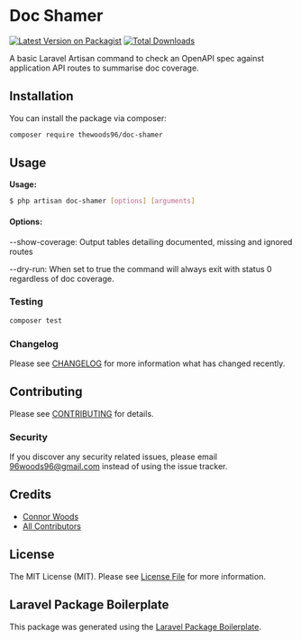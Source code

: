 # Doc Shamer

[![Latest Version on Packagist](https://img.shields.io/packagist/v/thewoods96/doc-shamer.svg?style=flat-square)](https://packagist.org/packages/thewoods96/doc-shamer)
[![Total Downloads](https://img.shields.io/packagist/dt/thewoods96/doc-shamer.svg?style=flat-square)](https://packagist.org/packages/thewoods96/doc-shamer)

A basic Laravel Artisan command to check an OpenAPI spec against application API routes to summarise doc coverage.

## Installation

You can install the package via composer:

```bash
composer require thewoods96/doc-shamer
```

## Usage

**Usage:**
```bash
$ php artisan doc-shamer [options] [arguments]
```
#### Options:

--show-coverage: Output tables detailing documented, missing and ignored routes

--dry-run: When set to true the command will always exit with status 0 regardless of doc coverage.


### Testing

```bash
composer test
```

### Changelog

Please see [CHANGELOG](CHANGELOG.md) for more information what has changed recently.

## Contributing

Please see [CONTRIBUTING](CONTRIBUTING.md) for details.

### Security

If you discover any security related issues, please email 96woods96@gmail.com instead of using the issue tracker.

## Credits

-   [Connor Woods](https://github.com/thewoods96)
-   [All Contributors](../../contributors)

## License

The MIT License (MIT). Please see [License File](LICENSE.md) for more information.

## Laravel Package Boilerplate

This package was generated using the [Laravel Package Boilerplate](https://laravelpackageboilerplate.com).

